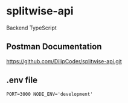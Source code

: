 # splitwise-api
Backend TypeScript

## Postman Documentation
https://github.com/DilipCoder/splitwise-api.git

## .env file

`PORT=3000
NODE_ENV='development'`
